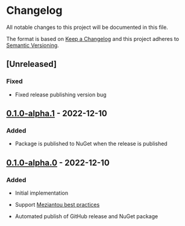 # Changelog

All notable changes to this project will be documented in this file.

The format is based on [Keep a Changelog](http://keepachangelog.com/)
and this project adheres to [Semantic Versioning](http://semver.org/).

## [Unreleased]

### Fixed

- Fixed release publishing version bug

## [0.1.0-alpha.1] - 2022-12-10

### Added

- Package is published to NuGet when the release is published

## [0.1.0-alpha.0] - 2022-12-10

### Added

- Initial implementation

- Support [Meziantou best practices](https://www.meziantou.net/ensuring-best-practices-for-nuget-packages.htm)

- Automated publish of GitHub release and NuGet package

[0.1.0-alpha.1]: https://github.com/richtea/NuGetWorkflow/compare/v0.1.0-alpha.0...v0.1.0-alpha.1

[0.1.0-alpha.0]: https://github.com/richtea/NuGetWorkflow/releases/tag/v0.1.0-alpha.0
